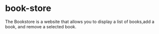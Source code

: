 # book-store
The Bookstore is a website that allows you to display a list of books,add a book, and remove a selected book. 
